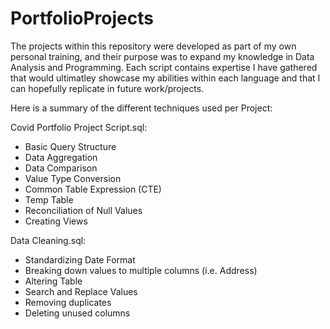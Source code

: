 # PortfolioProjects

The projects within this repository were developed as part of my own personal training, and their purpose was to expand my knowledge in Data Analysis and Programming. 
Each script contains expertise I have gathered that would ultimatley showcase my abilities within each language and that I can hopefully replicate in future work/projects.


Here is a summary of the different techniques used per Project:

Covid Portfolio Project Script.sql:
- Basic Query Structure
- Data Aggregation
- Data Comparison
- Value Type Conversion
- Common Table Expression (CTE)
- Temp Table
- Reconciliation of Null Values
- Creating Views

Data Cleaning.sql:
- Standardizing Date Format
- Breaking down values to multiple columns (i.e. Address)
- Altering Table
- Search and Replace Values
- Removing duplicates
- Deleting unused columns

